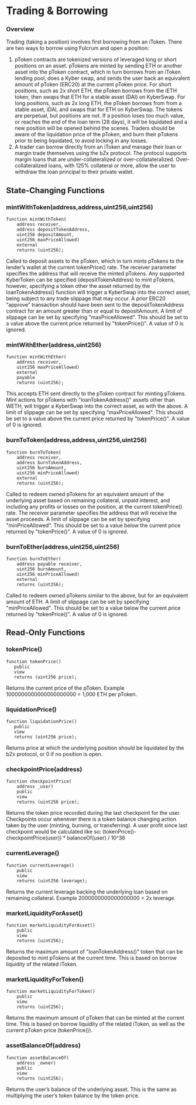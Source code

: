# Trading & Borrowing

### Overview

Trading \(taking a position\) involves first borrowing from an iToken. There are two ways to borrow using Fulcrum and open a position:

1. pToken contracts are tokenized versions of leveraged long or short positions on an asset. pTokens are minted by sending ETH or another asset into the pToken contract, which in turn borrows from an iToken lending pool, does a Kyber swap, and sends the user back an equivalent amount of pToken \(ERC20\) at the current pToken price. For short positions, such as 2x short ETH, the pToken borrows from the iETH token, then swaps that ETH for a stable asset \(DAI\) on KyberSwap. For long positions, such as 2x long ETH, the pToken borrows from from a stable asset, iDAI, and swaps that for ETH on KyberSwap. The tokens are perpetual, but positions are not. If a position loses too much value, or reaches the end of the loan term \(28 days\), it will be liquidated and a new position will be opened behind the scenes. Traders should be aware of the liquidation price of the pToken, and burn their pTokens prior to being liquidated, to avoid locking in any losses.
2. A trader can borrow directly from an iToken and manage their loan or margin trade themselves using the bZx protocol. The protocol supports margin loans that are under-collateralized or over-collatateralized. Over-collateralized loans, with 125% collateral or more, allow the user to withdraw the loan principal to their private wallet.

## State-Changing Functions

### mintWithToken\(address,address,uint256,uint256\)

```text
function mintWithToken(
    address receiver,
    address depositTokenAddress,
    uint256 depositAmount,
    uint256 maxPriceAllowed)
    external
    returns (uint256);
```

Called to deposit assets to the pToken, which in turn mints pTokens to the lender’s wallet at the current tokenPrice\(\) rate. The receiver parameter specifies the address that will receive the minted pTokens. Any supported KyberToken can be specified \(depositTokenAddress\) to mint pTokens, however, specifying a token other the asset returned by the loanTokenAddress\(\) function will trigger a KyberSwap into the correct asset, being subject to any trade slippage that may occur. A prior ERC20 “approve” transaction should have been sent to the depositTokenAddress contract for an amount greater than or equal to depositAmount. A limit of slippage can be set by specifying "maxPriceAllowed". This should be set to a value above the current price returned by "tokenPrice\(\)". A value of 0 is ignored.

### mintWithEther\(address,uint256\)

```text
function mintWithEther(
    address receiver,
    uint256 maxPriceAllowed)
    external
    payable
    returns (uint256);
```

This accepts ETH sent directly to the pToken contract for minting pTokens. Mint actions for pTokens with "loanTokenAddress\(\)" assets other than WETH, will trigger a KyberSwap into the correct asset, as with the above. A limit of slippage can be set by specifying "maxPriceAllowed". This should be set to a value above the current price returned by "tokenPrice\(\)". A value of 0 is ignored.

### burnToToken\(address,address,uint256,uint256\)

```text
function burnToToken(
    address receiver,
    address burnTokenAddress,
    uint256 burnAmount,
    uint256 minPriceAllowed)
    external
    returns (uint256);
```

Called to redeem owned pTokens for an equivalent amount of the underlying asset based on remaining collateral, unpaid interest, and including any profits or losses on the position, at the current tokenPrice\(\) rate. The receiver parameter specifies the address that will receive the asset proceeds. A limit of slippage can be set by specifying "minPriceAllowed". This should be set to a value below the current price returned by "tokenPrice\(\)". A value of 0 is ignored.

### burnToEther\(address,uint256,uint256\)

```text
function burnToEther(
    address payable receiver,
    uint256 burnAmount,
    uint256 minPriceAllowed)
    external
    returns (uint256);
```

Called to redeem owned pTokens similar to the above, but for an equivalent amount of ETH. A limit of slippage can be set by specifying "minPriceAllowed". This should be set to a value below the current price returned by "tokenPrice\(\)". A value of 0 is ignored.

## Read-Only Functions

### tokenPrice\(\)

```text
function tokenPrice()
   public
   view
   returns (uint256 price);
```

Returns the current price of the pToken. Example 1000000000000000000000 = 1,000 ETH per pToken.

### liquidationPrice\(\)

```text
function liquidationPrice()
   public
   view
   returns (uint256 price);
```

Returns price at which the underlying position should be liquidated by the bZx protocol, or 0 if no position is open.

### checkpointPrice\(address\)

```text
function checkpointPrice(
    address _user)
    public
    view
    returns (uint256 price);
```

Returns the token price recorded during the last checkpoint for the user. Checkpoints occur whenever there is a token balance changing action taken by the user \(minting, burning, or transferring\). A user profit since last checkpoint would be calculated like so: \(tokenPrice\(\)-checkpointPrice\(user\)\) \* balanceOf\(user\) / 10^36

### currentLeverage\(\)

```text
function currentLeverage()
    public
    view
    returns (uint256 leverage);
```

Returns the current leverage backing the underlying loan based on remaining collateral. Example 2000000000000000000 = 2x leverage.

### marketLiquidityForAsset\(\)

```text
function marketLiquidityForAsset()
    public
    view
    returns (uint256);
```

Returns the maximum amount of "loanTokenAddress\(\)" token that can be deposited to mint pTokens at the current time. This is based on borrow liquidity of the related iToken.

### marketLiquidityForToken\(\)

```text
function marketLiquidityForToken()
    public
    view
    returns (uint256);
```

Returns the maximum amount of pToken that can be minted at the current time. This is based on borrow liquidity of the related iToken, as well as the current pToken price \(tokenPrice\(\)\).

### assetBalanceOf\(address\)

```text
function assetBalanceOf(
    address _owner)
    public
    view
    returns (uint256);
```

Returns the user’s balance of the underlying asset. This is the same as multiplying the user’s token balance by the token price.

